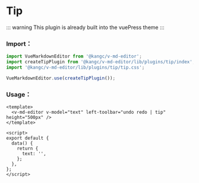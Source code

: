 # Tip

::: warning
This plugin is already built into the vuePress theme
:::

<ClientOnly>
  <plugin-tip />
</ClientOnly>

### Import：

```js
import VueMarkdownEditor from '@kangc/v-md-editor';
import createTipPlugin from '@kangc/v-md-editor/lib/plugins/tip/index';
import '@kangc/v-md-editor/lib/plugins/tip/tip.css';

VueMarkdownEditor.use(createTipPlugin());
```

### Usage：

```vue
<template>
  <v-md-editor v-model="text" left-toolbar="undo redo | tip" height="500px" />
</template>

<script>
export default {
  data() {
    return {
      text: '',
    };
  },
};
</script>
```
